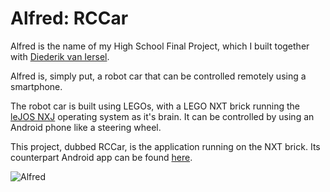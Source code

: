 Alfred: RCCar
=============
Alfred is the name of my High School Final Project, which I built together with [Diederik van Iersel](https://github.com/DWvanIersel). 

Alfred is, simply put, a robot car that can be controlled remotely using a smartphone.

The robot car is built using LEGOs, with a LEGO NXT brick running the [leJOS NXJ](http://lejos.sourceforge.net/) operating system as it's brain. 
It can be controlled by using an Android phone like a steering wheel.

This project, dubbed RCCar, is the application running on the NXT brick. Its counterpart Android app can be found [here](https://github.com/DWvanIersel/RCRemote).

![Alfred](http://f.cl.ly/items/1h2n3Q131o3j0e0J3L3G/Alfred.jpg)